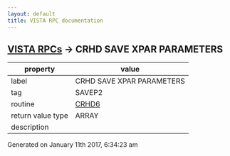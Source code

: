 ```yaml
---
layout: default
title: VISTA RPC documentation
---
```




## [VISTA RPCs](TableOfContent.md) &#8594; CRHD SAVE XPAR PARAMETERS 

 property | value 
--- | --- 
 label | CRHD SAVE XPAR PARAMETERS
 tag | SAVEP2
 routine | [CRHD6](http://code.osehra.org/dox/Routine_CRHD6_source.html)
 return value type | ARRAY
 description | 




Generated on January 11th 2017, 6:34:23 am